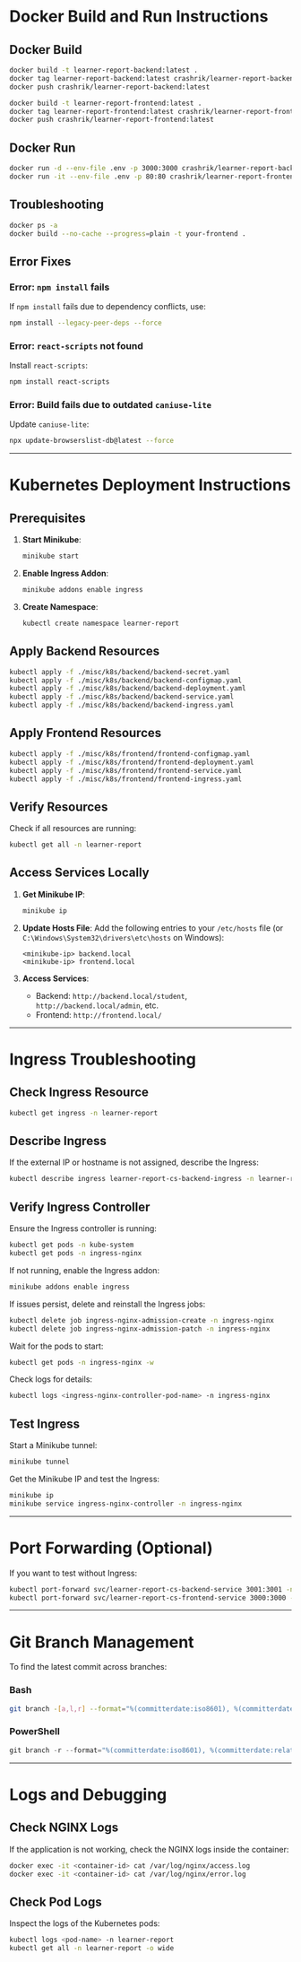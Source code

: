 # Docker Build and Run Instructions

## Docker Build
```sh
docker build -t learner-report-backend:latest .
docker tag learner-report-backend:latest crashrik/learner-report-backend:latest
docker push crashrik/learner-report-backend:latest

docker build -t learner-report-frontend:latest .
docker tag learner-report-frontend:latest crashrik/learner-report-frontend:latest
docker push crashrik/learner-report-frontend:latest
```

## Docker Run
```sh
docker run -d --env-file .env -p 3000:3000 crashrik/learner-report-backend:latest
docker run -it --env-file .env -p 80:80 crashrik/learner-report-frontend:latest
```

## Troubleshooting
```sh
docker ps -a
docker build --no-cache --progress=plain -t your-frontend .
```

## Error Fixes
### Error: `npm install` fails
If `npm install` fails due to dependency conflicts, use:
```sh
npm install --legacy-peer-deps --force
```

### Error: `react-scripts` not found
Install `react-scripts`:
```sh
npm install react-scripts
```

### Error: Build fails due to outdated `caniuse-lite`
Update `caniuse-lite`:
```sh
npx update-browserslist-db@latest --force
```

---

# Kubernetes Deployment Instructions

## Prerequisites
1. **Start Minikube**:
   ```sh
   minikube start
   ```

2. **Enable Ingress Addon**:
   ```sh
   minikube addons enable ingress
   ```

3. **Create Namespace**:
   ```sh
   kubectl create namespace learner-report
   ```

## Apply Backend Resources
```sh
kubectl apply -f ./misc/k8s/backend/backend-secret.yaml
kubectl apply -f ./misc/k8s/backend/backend-configmap.yaml
kubectl apply -f ./misc/k8s/backend/backend-deployment.yaml
kubectl apply -f ./misc/k8s/backend/backend-service.yaml
kubectl apply -f ./misc/k8s/backend/backend-ingress.yaml
```

## Apply Frontend Resources
```sh
kubectl apply -f ./misc/k8s/frontend/frontend-configmap.yaml
kubectl apply -f ./misc/k8s/frontend/frontend-deployment.yaml
kubectl apply -f ./misc/k8s/frontend/frontend-service.yaml
kubectl apply -f ./misc/k8s/frontend/frontend-ingress.yaml
```

## Verify Resources
Check if all resources are running:
```sh
kubectl get all -n learner-report
```

## Access Services Locally
1. **Get Minikube IP**:
   ```sh
   minikube ip
   ```

2. **Update Hosts File**:
   Add the following entries to your `/etc/hosts` file (or `C:\Windows\System32\drivers\etc\hosts` on Windows):
   ```
   <minikube-ip> backend.local
   <minikube-ip> frontend.local
   ```

3. **Access Services**:
   - Backend: `http://backend.local/student`, `http://backend.local/admin`, etc.
   - Frontend: `http://frontend.local/`

---

# Ingress Troubleshooting

## Check Ingress Resource
```sh
kubectl get ingress -n learner-report
```

## Describe Ingress
If the external IP or hostname is not assigned, describe the Ingress:
```sh
kubectl describe ingress learner-report-cs-backend-ingress -n learner-report
```

## Verify Ingress Controller
Ensure the Ingress controller is running:
```sh
kubectl get pods -n kube-system
kubectl get pods -n ingress-nginx
```
If not running, enable the Ingress addon:
```sh
minikube addons enable ingress
```

If issues persist, delete and reinstall the Ingress jobs:
```sh
kubectl delete job ingress-nginx-admission-create -n ingress-nginx
kubectl delete job ingress-nginx-admission-patch -n ingress-nginx
```
Wait for the pods to start:
```sh
kubectl get pods -n ingress-nginx -w
```
Check logs for details:
```sh
kubectl logs <ingress-nginx-controller-pod-name> -n ingress-nginx
```

## Test Ingress
Start a Minikube tunnel:
```sh
minikube tunnel
```
Get the Minikube IP and test the Ingress:
```sh
minikube ip
minikube service ingress-nginx-controller -n ingress-nginx
```

---

# Port Forwarding (Optional)
If you want to test without Ingress:
```sh
kubectl port-forward svc/learner-report-cs-backend-service 3001:3001 -n learner-report
kubectl port-forward svc/learner-report-cs-frontend-service 3000:3000 -n learner-report
```

---

# Git Branch Management
To find the latest commit across branches:

### Bash
```sh
git branch -[a,l,r] --format="%(committerdate:iso8601), %(committerdate:relative) - %(refname:short)" | grep -v [H]EAD | sort -r
```

### PowerShell
```ps1
git branch -r --format="%(committerdate:iso8601), %(committerdate:relative) - %(refname:short)" | Select-String -NotMatch 'HEAD' | Sort-Object -Descending
```

---

# Logs and Debugging

## Check NGINX Logs
If the application is not working, check the NGINX logs inside the container:
```sh
docker exec -it <container-id> cat /var/log/nginx/access.log
docker exec -it <container-id> cat /var/log/nginx/error.log
```

## Check Pod Logs
Inspect the logs of the Kubernetes pods:
```sh
kubectl logs <pod-name> -n learner-report
kubectl get all -n learner-report -o wide
```

